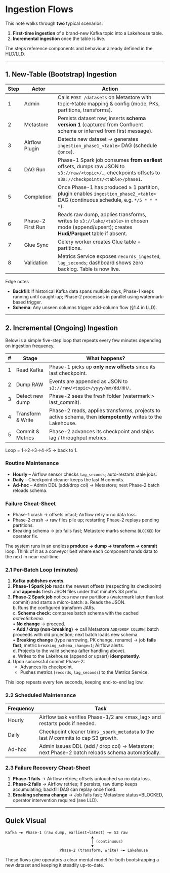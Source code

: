 # Ingestion Flows

This note walks through **two** typical scenarios:
1. **First-time ingestion** of a brand-new Kafka topic into a Lakehouse table.
2. **Incremental ingestion** once the table is live.

The steps reference components and behaviour already defined in the HLD/LLD.

---

## 1. New-Table (Bootstrap) Ingestion
| Step | Actor | Action |
|------|-------|--------|
| 1 | Admin | Calls `POST /datasets` on Metastore with topic→table mapping & config (mode, PKs, partitions, transforms). |
| 2 | Metastore | Persists dataset row; inserts **schema version 1** (captured from Confluent schema or inferred from first message). |
| 3 | Airflow Plugin | Detects new dataset → generates `ingestion_phase1_<table>` DAG (schedule `@once`). |
| 4 | DAG Run | Phase-1 Spark job consumes **from earliest** offsets, dumps raw JSON to `s3://raw/<topic>/…`, checkpoints offsets to `s3a://checkpoints/<table>/phase1`. |
| 5 | Completion | Once Phase-1 has produced ≥ 1 partition, plugin enables `ingestion_phase2_<table>` DAG (continuous schedule, e.g. `*/5 * * * *`). |
| 6 | Phase-2 First Run | Reads raw dump, applies transforms, writes to `s3://lake/<table>` in chosen mode (append/upsert); creates **Hudi/Parquet** table if absent. |
| 7 | Glue Sync | Celery worker creates Glue table + partitions. |
| 8 | Validation | Metrics Service exposes `records_ingested`, `lag_seconds`; dashboard shows zero backlog. Table is now live.

Edge notes
* **Backfill**: If historical Kafka data spans multiple days, Phase-1 keeps running until caught-up; Phase-2 processes in parallel using watermark‐based trigger.
* **Schema**: Any unseen columns trigger add-column flow (§1.4 in LLD).

---

## 2. Incremental (Ongoing) Ingestion
Below is a simple five-step loop that repeats every few minutes depending on ingestion frequency.

| # | Stage | What happens? |
|---|-------|---------------|
| 1 | Read Kafka | Phase-1 picks up **only new offsets** since its last checkpoint. |
| 2 | Dump RAW | Events are appended as JSON to `s3://raw/<topic>/yyyy/mm/dd/HH/`. |
| 3 | Detect new dump | Phase-2 sees the fresh folder (watermark > last_commit). |
| 4 | Transform & Write | Phase-2 reads, applies transforms, projects to active schema, then **idempotently** writes to the Lakehouse. |
| 5 | Commit & Metrics | Phase-2 advances its checkpoint and ships lag / throughput metrics. |

Loop = 1→2→3→4→5 → back to 1.

### Routine Maintenance
* **Hourly**  – Airflow sensor checks `lag_seconds`; auto-restarts stale jobs.
* **Daily**   – Checkpoint cleaner keeps the last *N* commits.
* **Ad-hoc**  – Admin DDL (add/drop col) → Metastore; next Phase-2 batch reloads schema.

### Failure Cheat-Sheet
* Phase-1 crash → offsets intact; Airflow retry = no data loss.
* Phase-2 crash → raw files pile up; restarting Phase-2 replays pending partitions.
* Breaking schema → job fails fast; Metastore marks schema `BLOCKED` for operator fix.

The system runs in an endless **produce → dump → transform → commit** loop. Think of it as a conveyor belt where each component hands data to the next in near-real-time.

### 2.1 Per-Batch Loop (minutes)
1. **Kafka publishes events**.  
2. **Phase-1 Spark job** reads the newest offsets (respecting its checkpoint) and **appends** fresh JSON files under that minute’s S3 prefix.  
3. **Phase-2 Spark job** notices new raw partitions (watermark later than last commit) and starts a micro-batch:
   a. Reads the JSON.  
   b. Runs the configured transform JARs.  
   c. **Schema check:** compares batch schema with the cached *activeSchema*  
      • **No change** → proceed.  
      • **Add / drop (non-breaking)** → call Metastore `ADD/DROP COLUMN`; batch proceeds with old projection; next batch loads new schema.  
      • **Breaking change** (type narrowing, PK change, rename) → job **fails fast**; metric `breaking_schema_change=1`; Airflow alerts.  
   d. Projects to the valid schema (after handling above).  
   e. Writes to the Lakehouse (append or upsert) **idempotently**.  
4. Upon successful commit Phase-2:
   * Advances its checkpoint.  
   * Pushes metrics (`records`, `lag_seconds`) to the Metrics Service.

This loop repeats every few seconds, keeping end-to-end lag low.

### 2.2 Scheduled Maintenance
| Frequency | Task |
|-----------|------|
| Hourly | Airflow task verifies Phase-1/2 are <max_lag> and restarts pods if needed. |
| Daily  | Checkpoint cleaner trims `_spark_metadata` to the last *N* commits to cap S3 growth. |
| Ad-hoc | Admin issues DDL (add / drop col) → Metastore; next Phase-2 batch reloads schema automatically. |

### 2.3 Failure Recovery Cheat-Sheet
1. **Phase-1 fails** → Airflow retries; offsets untouched so no data loss.
2. **Phase-2 fails** → Airflow retries; if persists, raw dump keeps accumulating; backfill DAG can replay once fixed.
3. **Breaking schema change** → Job fails fast; Metastore status=BLOCKED, operator intervention required (see LLD).

---

## Quick Visual
```
Kafka ─► Phase-1 (raw dump, earliest→latest) ─► S3 raw
                                      ▲
                                      │ (continuous)
                                      ▼
                        Phase-2 (transform, write) ─► Lakehouse
```

These flows give operators a clear mental model for both bootstrapping a new dataset and keeping it steadily up-to-date.
